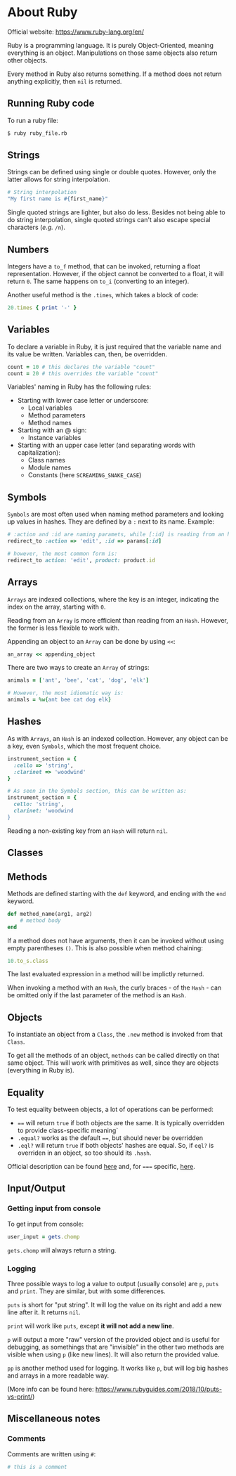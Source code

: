 # About Ruby

Official website: https://www.ruby-lang.org/en/

Ruby is a programming language. It is purely Object-Oriented, meaning everything is an object. Manipulations on those same objects also return other objects.

Every method in Ruby also returns something. If a method does not return anything explicitly, then `nil` is returned.

## Running Ruby code

To run a ruby file:

```bash
$ ruby ruby_file.rb
```

## Strings

Strings can be defined using single or double quotes. However, only the latter allows for string interpolation.

```ruby
# String interpolation
"My first name is #{first_name}"
```

Single quoted strings are lighter, but also do less. Besides not being able to do string interpolation, single quoted strings can't also escape special characters (_e.g._ `/n`).

## Numbers

Integers have a `to_f` method, that can be invoked, returning a float representation. However, if the object cannot be converted to a float, it will return `0`. The same happens on `to_i` (converting to an integer).

Another useful method is the `.times`, which takes a block of code:

```ruby
20.times { print '-' }
```

## Variables

To declare a variable in Ruby, it is just required that the variable name and its value be written. Variables can, then, be overridden.

```ruby
count = 10 # this declares the variable "count"
count = 20 # this overrides the variable "count"
```

Variables' naming in Ruby has the following rules:
- Starting with lower case letter or underscore:
    - Local variables
    - Method parameters
    - Method names
- Starting with an @ sign:
    - Instance variables
- Starting with an upper case letter (and separating words with capitalization):
    - Class names
    - Module names
    - Constants (here `SCREAMING_SNAKE_CASE`)

## Symbols

`Symbols` are most often used when naming method parameters and looking up values in hashes. They are defined by a `:` next to its name. Example:

```ruby
# :action and :id are naming paramets, while [:id] is reading from an hash
redirect_to :action => 'edit', :id => params[:id]

# however, the most common form is:
redirect_to action: 'edit', product: product.id
```

## Arrays

`Arrays` are indexed collections, where the key is an integer, indicating the index on the array, starting with `0`.

Reading from an `Array` is more efficient than reading from an `Hash`. However, the former is less flexible to work with.

Appending an object to an `Array` can be done by using `<<`:

```ruby
an_array << appending_object
```

There are two ways to create an `Array` of strings:

```ruby
animals = ['ant', 'bee', 'cat', 'dog', 'elk']

# However, the most idiomatic way is:
animals = %w{ant bee cat dog elk}
```

## Hashes

As with `Arrays`, an `Hash` is an indexed collection. However, any object can be a key, even `Symbols`, which the most frequent choice.

```ruby
instrument_section = {
  :cello => 'string',
  :clarinet => 'woodwind'
}

# As seen in the Symbols section, this can be written as:
instrument_section = {
  cello: 'string',
  clarinet: 'woodwind
}
```

Reading a non-existing key from an `Hash` will return `nil`.
## Classes



## Methods

Methods are defined starting with the `def` keyword, and ending with the `end` keyword.

```ruby
def method_name(arg1, arg2)
    # method body
end
```

If a method does not have arguments, then it can be invoked without using empty parentheses `()`. This is also possible when method chaining:

```ruby
10.to_s.class
```

The last evaluated expression in a method will be implictly returned.

When invoking a method with an `Hash`, the curly braces - of the `Hash` - can be omitted only if the last parameter of the method is an `Hash`.

## Objects

To instantiate an object from a `Class`, the `.new` method is invoked from that `Class`.

To get all the methods of an object, `methods` can be called directly on that same object. This will work with primitives as well, since they are objects (everything in Ruby is).

## Equality

To test equality between objects, a lot of operations can be performed:

- `==` will return `true` if both objects are the same. It is typically overridden to provide class-specific meaning`
- `.equal?` works as the default `==`, but should never be overridden
- `.eql?` will return `true` if both objects' hashes are equal. So, if `eql?` is overriden in an object, so too should its `.hash`.

Official description can be found [here](https://ruby-doc.org/core-3.0.1/Object.html#method-i-eql-3F) and, for `===` specific, [here](https://ruby-doc.org/core-3.0.1/Object.html#method-i-3D-3D-3D).

## Input/Output

### Getting input from console

To get input from console:

```ruby
user_input = gets.chomp
```

`gets.chomp` will always return a string.

### Logging

Three possible ways to log a value to output (usually console) are `p`, `puts` and `print`. They are similar, but with some differences.

`puts` is short for "put string". It will log the value on its right and add a new line after it. It returns `nil`.

`print` will work like `puts`, except **it will not add a new line**.

`p` will output a more "raw" version of the provided object and is useful for debugging, as somethings that are "invisible" in the other two methods are visible when using `p` (like new lines). It will also return the provided value.

`pp` is another method used for logging. It works like `p`, but will log big hashes and arrays in a more readable way.

(More info can be found here: https://www.rubyguides.com/2018/10/puts-vs-print/)

## Miscellaneous notes

### Comments

Comments are written using `#`:

```ruby
# this is a comment
```
